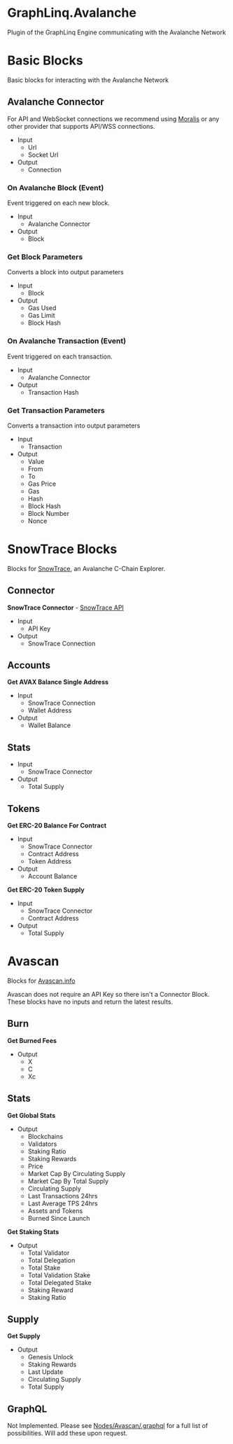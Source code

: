# GraphLinq.Avalanche

Plugin of the GraphLinq Engine communicating with the Avalanche Network

# Basic Blocks

Basic blocks for interacting with the Avalanche Network

## Avalanche Connector

For API and WebSocket connections we recommend using [Moralis](https://moralis.io/) or any other provider that supports API/WSS connections.

- Input
  - Url
  - Socket Url
- Output
  - Connection

### On Avalanche Block (Event)

Event triggered on each new block.

- Input
  - Avalanche Connector
- Output
  - Block

### Get Block Parameters

Converts a block into output parameters

- Input
  - Block
- Output
  - Gas Used
  - Gas Limit
  - Block Hash

### On Avalanche Transaction (Event)

Event triggered on each transaction.

- Input
  - Avalanche Connector
- Output
  - Transaction Hash

### Get Transaction Parameters

Converts a transaction into output parameters

- Input
  - Transaction
- Output
  - Value
  - From
  - To
  - Gas Price
  - Gas
  - Hash
  - Block Hash
  - Block Number
  - Nonce

# SnowTrace Blocks

Blocks for [SnowTrace](https://snowtrace.io/), an Avalanche C-Chain Explorer.

## Connector

**SnowTrace Connector** - [SnowTrace API](https://snowtrace.io/apis)

- Input
  - API Key
- Output
  - SnowTrace Connection

## Accounts

**Get AVAX Balance Single Address**

- Input
  - SnowTrace Connection
  - Wallet Address
- Output
  - Wallet Balance

## Stats

- Input
  - SnowTrace Connector
- Output
  - Total Supply

## Tokens

**Get ERC-20 Balance For Contract**

- Input
  - SnowTrace Connector
  - Contract Address
  - Token Address
- Output
  - Account Balance

**Get ERC-20 Token Supply**

- Input
  - SnowTrace Connector
  - Contract Address
- Output
  - Total Supply

# Avascan

Blocks for [Avascan.info](https://avascan.info/)

Avascan does not require an API Key so there isn't a Connector Block. These blocks have no inputs and return the latest results.

## Burn

**Get Burned Fees**

- Output
  - X
  - C
  - Xc

## Stats

**Get Global Stats**

- Output
  - Blockchains
  - Validators
  - Staking Ratio
  - Staking Rewards
  - Price
  - Market Cap By Circulating Supply
  - Market Cap By Total Supply
  - Circulating Supply
  - Last Transactions 24hrs
  - Last Average TPS 24hrs
  - Assets and Tokens
  - Burned Since Launch

**Get Staking Stats**

- Output
  - Total Validator
  - Total Delegation
  - Total Stake
  - Total Validation Stake
  - Total Delegated Stake
  - Staking Reward
  - Staking Ratio

## Supply

**Get Supply**

- Output
  - Genesis Unlock
  - Staking Rewards
  - Last Update
  - Circulating Supply
  - Total Supply

## GraphQL

Not Implemented. Please see [Nodes/Avascan/.graphql](https://github.com/GraphLinq/GraphLinq.Avalanche/tree/main/Nodes/Avascan/.graphql) for a full list of possibilities. Will add these upon request.
